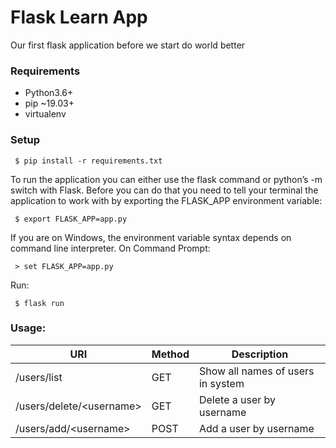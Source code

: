 # Flask Learn App
Our first flask application before we start do world better

### Requirements
* Python3.6+
* pip ~19.03+
* virtualenv

### Setup 
``` $ pip install -r requirements.txt```

To run the application you can either use the flask command or python’s -m switch with Flask. Before you can do that you need to tell your terminal the application to work with by exporting the FLASK_APP environment variable:

``` $ export FLASK_APP=app.py```

If you are on Windows, the environment variable syntax depends on command line interpreter. On Command Prompt:

``` > set FLASK_APP=app.py```

Run:

``` $ flask run```

### Usage:

URI | Method| Description
--- | --- | --- | 
/users/list | GET | Show all names of users in system
/users/delete/\<username\> | GET | Delete a user by username
/users/add/\<username\> | POST | Add a user by username



